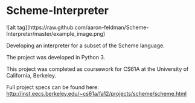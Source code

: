 Scheme-Interpreter
==================

<span style="margin-left: auto; margin-right: auto;">
		![alt tag](https://raw.github.com/aaron-feldman/Scheme-Interpreter/master/example_image.png)
		</span>

Developing an interpreter for a subset of the Scheme language.

The project was developed in Python 3.

This project was completed as coursework for CS61A at the University of California, Berkeley. 

Full project specs can be found here: 
http://inst.eecs.berkeley.edu/~cs61a/fa12/projects/scheme/scheme.html
